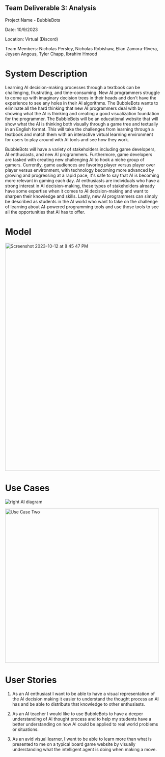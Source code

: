 ## Team Deliverable 3: Analysis
Project Name - BubbleBots

Date: 10/9/2023

Location: Virtual (Discord)

Team Members: Nicholas Persley, Nicholas Robishaw, Elian Zamora-Rivera, Jeysen Angous, Tyler Chapp, Ibrahim Hmood


# System Description


Learning AI decision-making processes through a textbook can be challenging, frustrating, and time-consuming. New AI programmers struggle to come up with imaginary decision trees in their heads and don't have the experience to see any holes in their AI algorithms. The BubbleBots wants to eliminate all the hard thinking that new AI programmers deal with by showing what the AI is thinking and creating a good visualization foundation for the programmer. The BubbleBots will be an educational website that will show what the AI is thinking both visually through a game tree and textually in an English format. This will take the challenges from learning through a textbook and match them with an interactive virtual learning environment for users to play around with AI tools and see how they work.

BubbleBots will have a variety of stakeholders including game developers, AI enthusiasts, and new AI programmers. Furthermore, game developers are tasked with creating new challenging AI to hook a niche group of gamers. Currently, game audiences are favoring player versus player over player versus environment, with technology becoming more advanced by growing and progressing at a rapid pace, it's safe to say that AI is becoming more relevant in gaming each day. AI enthusiasts are individuals who have a strong interest in AI decision-making, these types of stakeholders already have some expertise when it comes to AI decision-making and want to sharpen their knowledge and skills. Lastly, new AI programmers can simply be described as students in the AI world who want to take on the challenge of learning about AI-powered programming tools and use those tools to see all the opportunities that AI has to offer. 


# Model
<img width="741" alt="Screenshot 2023-10-12 at 8 45 47 PM" src="https://github.com/N1ckP3rsl3y/TheBubbleBots/assets/93228715/7cbd4946-0e74-4efc-99ce-8a2f23f35ac4">

# Use Cases
![right AI diagram](https://github.com/N1ckP3rsl3y/TheBubbleBots/assets/128747430/32ff63c0-34bc-45cd-a780-554688417694)

<img width="501" alt="Use Case Two" src="https://github.com/N1ckP3rsl3y/TheBubbleBots/assets/72055903/f567326f-4498-4dff-bcb9-dbaaf3258072">

# User Stories
1. As an AI enthusiast I want to be able to have a visual representation of the AI decision making it easier to understand the thought process an AI has and be able to distribute that knowledge to other enthusiasts.
   
2. As an AI teacher I would like to use BubbleBots to have a deeper understanding of AI thought process and to help my students have a better understanding on how AI could be applied to real world problems or situations.

3. As an avid visual learner, I want to be able to learn more than what is presented to me on a typical board game website by visually understanding what the intelligent agent is doing when making a move.

